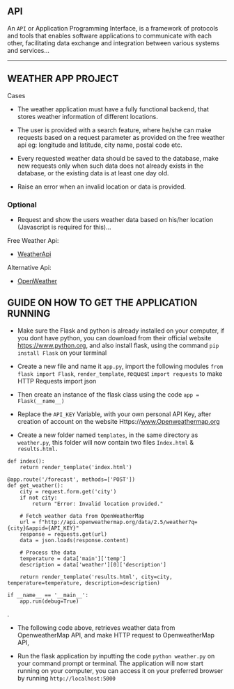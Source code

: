 ## API

An ```API``` or Application Programming Interface, is a framework of protocols and tools that enables software applications to communicate with each other, facilitating data exchange and integration between various systems and services...

------------------------------------------------------------------------------------------------------------------------------------------------------------------------------------------------

##                                                                              WEATHER APP PROJECT

Cases

- The weather application must have a fully functional backend, that stores weather information of different locations.

- The user is provided with a search feature, where he/she can make requests based on a request parameter as provided on the free weather api eg: longitude and latitude, city name, postal code etc.

- Every requested  weather data should be saved to the database, make new requests only when such data does not already exists in the database, or the existing data is at least one day old.

- Raise an error when an invalid location or data is provided.

### Optional

- Request and show the users weather data based on his/her location (Javascript is required for this)...

Free Weather Api: 

- [WeatherApi](https://www.weatherapi.com/)

Alternative Api:
- [OpenWeather](https://openweathermap.org/)

## GUIDE ON HOW TO GET THE APPLICATION RUNNING

- Make sure the Flask and python is already installed on your computer, if you dont have python, you can download from their official website https://www.python.org, and also install flask, using the command ```pip install Flask``` on your terminal

- Create a new file and name it ```app.py```, import the following modules ```from flask import Flask```, ```render_template```, request
```import requests``` to make HTTP Requests
import json

- Then create an instance of the flask class using the code ```app = Flask(__name__)```

- Replace the ```API_KEY``` Variable, with your own personal API Key, after creation of account on the website Https://www.Openweathermap.org

- Create a new folder named `templates`, in the same directory as `weather.py`, this folder will now contain two files `Index.html` & `results.html.`

```@app.route('/')
def index():
    return render_template('index.html')

@app.route('/forecast', methods=['POST'])
def get_weather():
    city = request.form.get('city')
    if not city:
        return "Error: Invalid location provided."

    # Fetch weather data from OpenWeatherMap
    url = f"http://api.openweathermap.org/data/2.5/weather?q={city}&appid={API_KEY}"
    response = requests.get(url)
    data = json.loads(response.content)

    # Process the data
    temperature = data['main']['temp']
    description = data['weather'][0]['description']

    return render_template('results.html', city=city, temperature=temperature, description=description)

if __name__ == '__main__':
    app.run(debug=True)
```

.
    
- The following code above, retrieves weather data from OpenweatherMap API, and make HTTP request to OpenweatherMap API, 

- Run the flask application by inputting the code ```python weather.py``` on your command prompt or terminal. The application will now start running on your computer, you can access it on your preferred browser by running `http://localhost:5000`
